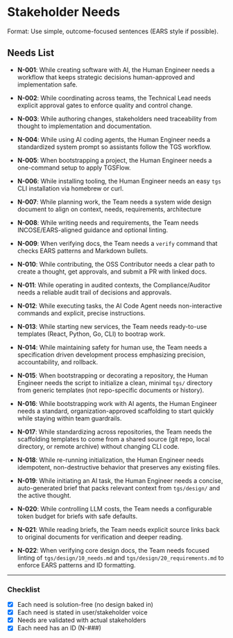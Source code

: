 # Stakeholder Needs

Format: Use simple, outcome-focused sentences (EARS style if possible).  

## Needs List
- **N-001**: While creating software with AI, the Human Engineer needs a workflow that keeps strategic decisions human-approved and implementation safe.
- **N-002**: While coordinating across teams, the Technical Lead needs explicit approval gates to enforce quality and control change.
- **N-003**: While authoring changes, stakeholders need traceability from thought to implementation and documentation.
- **N-004**: While using AI coding agents, the Human Engineer needs a standardized system prompt so assistants follow the TGS workflow.
- **N-005**: When bootstrapping a project, the Human Engineer needs a one-command setup to apply TGSFlow.
- **N-006**: While installing tooling, the Human Engineer needs an easy `tgs` CLI installation via homebrew or curl.
- **N-007**: While planning work, the Team needs a system wide design document to align on context, needs, requirements, architecture
- **N-008**: While writing needs and requirements, the Team needs INCOSE/EARS-aligned guidance and optional linting.
- **N-009**: When verifying docs, the Team needs a `verify` command that checks EARS patterns and Markdown bullets.
- **N-010**: While contributing, the OSS Contributor needs a clear path to create a thought, get approvals, and submit a PR with linked docs.
- **N-011**: While operating in audited contexts, the Compliance/Auditor needs a reliable audit trail of decisions and approvals.
- **N-012**: While executing tasks, the AI Code Agent needs non-interactive commands and explicit, precise instructions.
- **N-013**: While starting new services, the Team needs ready-to-use templates (React, Python, Go, CLI) to bootrap work.
- **N-014**: While maintaining safety for human use, the Team needs a specification driven development process emphasizing precision, accountability, and rollback.

- **N-015**: When bootstrapping or decorating a repository, the Human Engineer needs the script to initialize a clean, minimal `tgs/` directory from generic templates (not repo-specific documents or history).

- **N-016**: While bootstrapping work with AI agents, the Human Engineer needs a standard, organization-approved scaffolding to start quickly while staying within team guardrails.
- **N-017**: While standardizing across repositories, the Team needs the scaffolding templates to come from a shared source (git repo, local directory, or remote archive) without changing CLI code.
- **N-018**: While re-running initialization, the Human Engineer needs idempotent, non-destructive behavior that preserves any existing files.

- **N-019**: While initiating an AI task, the Human Engineer needs a concise, auto-generated brief that packs relevant context from `tgs/design/` and the active thought.
- **N-020**: While controlling LLM costs, the Team needs a configurable token budget for briefs with safe defaults.
- **N-021**: While reading briefs, the Team needs explicit source links back to original documents for verification and deeper reading.

- **N-022**: When verifying core design docs, the Team needs focused linting of `tgs/design/10_needs.md` and `tgs/design/20_requirements.md` to enforce EARS patterns and ID formatting.

---

### Checklist
- [x] Each need is solution-free (no design baked in)  
- [x] Each need is stated in user/stakeholder voice  
- [x] Needs are validated with actual stakeholders  
- [x] Each need has an ID (N-###)  
